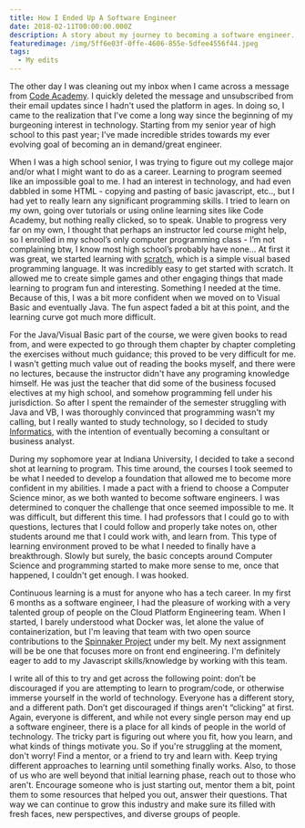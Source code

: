 ```yaml
---
title: How I Ended Up A Software Engineer
date: 2018-02-11T00:00:00.000Z
description: A story about my journey to becoming a software engineer.
featuredimage: /img/5ff6e03f-0ffe-4606-855e-5dfee4556f44.jpeg
tags:
  - My edits
---
```

The other day I was cleaning out my inbox when I came across a message from [Code Academy](https://www.codecademy.com/). I quickly deleted the message and unsubscribed from their email updates since I hadn't used the platform in ages. In doing so, I came to the realization that I've come a long way since the beginning of my burgeoning interest in technology. Starting from my senior year of high school to this past year; I've made incredible strides towards my ever evolving goal of becoming an in demand/great engineer.

When I was a high school senior, I was trying to figure out my college major and/or what I might want to do as a career. Learning to program seemed like an impossible goal to me. I had an interest in technology, and had even dabbled in some HTML -  copying and pasting of basic javascript, etc.., but I had yet to really learn any significant programming skills. I tried to learn on my own, going over tutorials or using online learning sites like Code Academy, but nothing really clicked, so to speak. Unable to progress very far on my own, I thought that perhaps an instructor led course might help, so I enrolled in my school’s only computer programming class - I’m not complaining btw, I know most high school’s probably have none... At first it was great, we started learning with [scratch](https://scratch.mit.edu/), which is a simple visual based programming language. It was incredibly easy to get started with scratch. It allowed me to create simple games and other engaging things that made learning to program fun and interesting. Something I needed at the time. Because of this, I was a bit more confident when we moved on to Visual Basic and eventually Java. The fun aspect faded a bit at this point, and the learning curve got much more difficult. 

For the Java/Visual Basic part of the course, we were given books to read from, and were expected to go through them chapter by chapter completing the exercises without much guidance; this proved to be very difficult for me. I wasn't getting much value out of reading the books myself, and there were no lectures, because the instructor didn't have any programing knowledge himself. He was just the teacher that did some of the business focused electives at my high school, and somehow programming fell under his jurisdiction. So after I spent the remainder of the semester struggling with Java and VB, I was thoroughly convinced that programming wasn't my calling, but I really wanted to study technology, so I decided to study [Informatics,](https://www.informatics.indiana.edu/) with the intention of eventually becoming a consultant or business analyst.

During my sophomore year at Indiana University, I decided to take a second shot at learning to program. This time around, the courses I took seemed to be what I needed to develop a foundation that allowed me to become more confident in my abilities. I made a pact with a friend to choose a Computer Science minor, as we both wanted to become software engineers. I was determined to conquer the challenge that once seemed impossible to me. It was difficult, but different this time. I had professors that I could go to with questions, lectures that I could follow and properly take notes on, other students around me that I could work with, and learn from. This type of learning environment proved to be what I needed to finally have a breakthrough. Slowly but surely, the basic concepts around Computer Science and programming started to make more sense to me, once that happened, I couldn't get enough. I was hooked.

Continuous learning is a must for anyone who has a tech career. In my first 6 months as a software engineer, I had the pleasure of working with a very talented group of people on the Cloud Platform Engineering team. When I started, I barely understood what Docker was, let alone the value of containerization, but I'm leaving that team with two open source contributions to the [Spinnaker Project](https://www.spinnaker.io/) under my belt. My next assignment will be be one that focuses more on front end engineering. I'm definitely eager to add to my Javascript skills/knowledge by working with this team. 

I write all of this to try and get across the following point: don’t be discouraged if you are attempting to learn to program/code, or otherwise immerse yourself in the world of technology. Everyone has a different story, and a different path. Don’t get discouraged if things aren't “clicking” at first. Again, everyone is different, and while not every single person may end up a software engineer, there is a place for all kinds of people in the world of technology. The tricky part is figuring out where you fit, how you learn, and what kinds of things motivate you. So if you're struggling at the moment, don't worry! Find a mentor, or a friend to try and learn with. Keep trying different approaches to learning until something finally works. Also, to those of us who are well beyond that initial learning phase, reach out to those who aren't. Encourage someone who is just starting out, mentor them a bit, point them to some resources that helped you out, answer their questions. That way we can continue to grow this industry and make sure its filled with fresh faces, new perspectives, and diverse groups of people.
